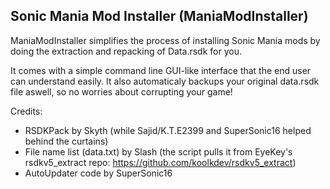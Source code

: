 ## Sonic Mania Mod Installer (ManiaModInstaller)

ManiaModInstaller simplifies the process of installing Sonic Mania mods by doing the extraction and repacking
of Data.rsdk for you.

It comes with a simple command line GUI-like interface that the end user can understand easily. It also automaticaly backups your original data.rsdk
file aswell, so no worries about corrupting your game!


Credits:
- RSDKPack by Skyth (while Sajid/K.T.E2399 and SuperSonic16 helped behind the curtains)
- File name list (data.txt) by Slash (the script pulls it from EyeKey's rsdkv5_extract repo: https://github.com/koolkdev/rsdkv5_extract)
- AutoUpdater code by SuperSonic16

